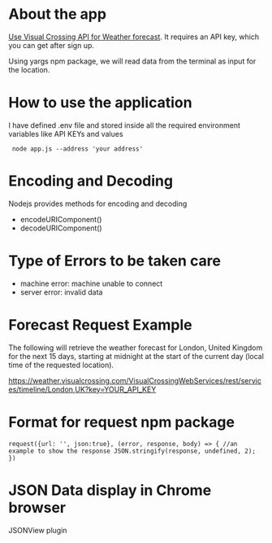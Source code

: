 # About the app

[Use Visual Crossing API for Weather forecast](https://www.visualcrossing.com/resources/documentation/weather-api/timeline-weather-api/). It requires an API key, which you can get after sign up.

Using yargs npm package, we will read data from the terminal as input for the location.

# How to use the application

I have defined .env file and stored inside all the required environment variables like API KEYs and values

` node app.js --address 'your address'`

# Encoding and Decoding

Nodejs provides methods for encoding and decoding

- encodeURIComponent(<string>)
- decodeURIComponent(<encodedString>)

# Type of Errors to be taken care

- machine error: machine unable to connect
- server error: invalid data

# Forecast Request Example

The following will retrieve the weather forecast for London, United Kingdom for the next 15 days, starting at midnight at the start of the current day (local time of the requested location).

https://weather.visualcrossing.com/VisualCrossingWebServices/rest/services/timeline/London,UK?key=YOUR_API_KEY

# Format for request npm package

`request({url: '', json:true}, (error, response, body) => {
    //an example to show the response
    JSON.stringify(response, undefined, 2);
})`

# JSON Data display in Chrome browser

JSONView plugin

